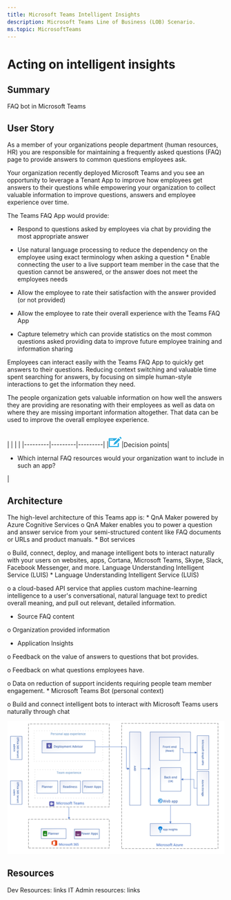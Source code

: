 ```yaml
---
title: Microsoft Teams Intelligent Insights
description: Microsoft Teams Line of Business (LOB) Scenario.
ms.topic: MicrosoftTeams
---
```





# Acting on intelligent insights

## Summary
FAQ bot in Microsoft Teams

## User Story
As a member of your organizations people department (human resources, HR) you are responsible for maintaining a frequently asked questions (FAQ) page to provide answers to common questions employees ask.

Your organization recently deployed Microsoft Teams and you see an opportunity to leverage a Tenant App to improve how employees get answers to their questions while empowering your organization to collect valuable information to improve questions, answers and employee experience over time.

The Teams FAQ App would provide:

* Respond to questions asked by employees via chat by providing the most appropriate answer

* Use natural language processing to reduce the dependency on the employee using exact terminology when asking a question * Enable connecting the user to a live support team member in the case that the question cannot be answered, or the answer does not meet the employees needs

* Allow the employee to rate their satisfaction with the answer provided (or not provided)

* Allow the employee to rate their overall experience with the Teams FAQ App

* Capture telemetry which can provide statistics on the most common questions asked providing data to improve future employee training and information sharing

Employees can interact easily with the Teams FAQ App to quickly get answers to their questions. Reducing context switching and valuable time spent searching for answers, by focusing on simple human-style interactions to get the information they need.

The people organization gets valuable information on how well the answers they are providing are resonating with their employees as well as data on where they are missing important information altogether. That data can be used to improve the overall employee experience.


<br>
|         |         |         |
|---------|---------|---------|
|<img src="../assets/images/lob/audio_conferencing_image7.png" />|Decision points|<ul><li>Which internal FAQ resources would your organization want to include in such an app?</li></ul>|


## Architecture
The high-level architecture of this Teams app is: * QnA Maker powered by Azure Cognitive Services o QnA Maker enables you to power a question and answer service from your semi-structured content like FAQ documents or URLs and product manuals. * Bot services

o Build, connect, deploy, and manage intelligent bots to interact naturally with your users on websites, apps, Cortana, Microsoft Teams, Skype, Slack, Facebook Messenger, and more. Language Understanding Intelligent Service (LUIS) * Language Understanding Intelligent Service (LUIS)

o a cloud-based API service that applies custom machine-learning intelligence to a user's conversational, natural language text to predict overall meaning, and pull out relevant, detailed information.

* Source FAQ content

o Organization provided information

* Application Insights

o Feedback on the value of answers to questions that bot provides.

o Feedback on what questions employees have.

o Data on reduction of support incidents requiring people team member engagement. * Microsoft Teams Bot (personal context)

o Build and connect intelligent bots to interact with Microsoft Teams users naturally through chat

<img src="../assets/images/lob/deployment-advisor-architecture-diagram.png">

## Resources
Dev Resources: links </b>
IT Admin resources: links


